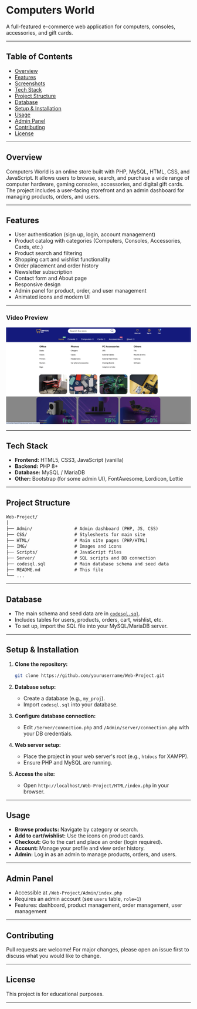 # Computers World

A full-featured e-commerce web application for computers, consoles, accessories, and gift cards.

---

## Table of Contents

- [Overview](#overview)
- [Features](#features)
- [Screenshots](#screenshots)
- [Tech Stack](#tech-stack)
- [Project Structure](#project-structure)
- [Database](#database)
- [Setup & Installation](#setup--installation)
- [Usage](#usage)
- [Admin Panel](#admin-panel)
- [Contributing](#contributing)
- [License](#license)

---

## Overview

Computers World is an online store built with PHP, MySQL, HTML, CSS, and JavaScript. It allows users to browse, search, and purchase a wide range of computer hardware, gaming consoles, accessories, and digital gift cards. The project includes a user-facing storefront and an admin dashboard for managing products, orders, and users.

---

## Features

- User authentication (sign up, login, account management)
- Product catalog with categories (Computers, Consoles, Accessories, Cards, etc.)
- Product search and filtering
- Shopping cart and wishlist functionality
- Order placement and order history
- Newsletter subscription
- Contact form and About page
- Responsive design
- Admin panel for product, order, and user management
- Animated icons and modern UI

---
### Video Preview

[![Watch the demo](Screenshot.png)](https://www.youtube.com/watch?v=hLFWM5bls1c)

---

## Tech Stack

- **Frontend:** HTML5, CSS3, JavaScript (vanilla)
- **Backend:** PHP 8+
- **Database:** MySQL / MariaDB
- **Other:** Bootstrap (for some admin UI), FontAwesome, Lordicon, Lottie

---

## Project Structure

```
Web-Project/
│
├── Admin/                # Admin dashboard (PHP, JS, CSS)
├── CSS/                  # Stylesheets for main site
├── HTML/                 # Main site pages (PHP/HTML)
├── IMG/                  # Images and icons
├── Scripts/              # JavaScript files
├── Server/               # SQL scripts and DB connection
├── codesql.sql           # Main database schema and seed data
├── README.md             # This file
└── ...
```

---

## Database

- The main schema and seed data are in [`codesql.sql`](codesql.sql).
- Includes tables for users, products, orders, cart, wishlist, etc.
- To set up, import the SQL file into your MySQL/MariaDB server.

---

## Setup & Installation

1. **Clone the repository:**

   ```bash
   git clone https://github.com/yourusername/Web-Project.git
   ```

2. **Database setup:**

   - Create a database (e.g., `my_proj`).
   - Import `codesql.sql` into your database.

3. **Configure database connection:**

   - Edit `/Server/connection.php` and `/Admin/server/connection.php` with your DB credentials.

4. **Web server setup:**

   - Place the project in your web server's root (e.g., `htdocs` for XAMPP).
   - Ensure PHP and MySQL are running.

5. **Access the site:**
   - Open `http://localhost/Web-Project/HTML/index.php` in your browser.

---

## Usage

- **Browse products:** Navigate by category or search.
- **Add to cart/wishlist:** Use the icons on product cards.
- **Checkout:** Go to the cart and place an order (login required).
- **Account:** Manage your profile and view order history.
- **Admin:** Log in as an admin to manage products, orders, and users.

---

## Admin Panel

- Accessible at `/Web-Project/Admin/index.php`
- Requires an admin account (see `users` table, `role=1`)
- Features: dashboard, product management, order management, user management

---

## Contributing

Pull requests are welcome! For major changes, please open an issue first to discuss what you would like to change.

---

## License

This project is for educational purposes.

---
